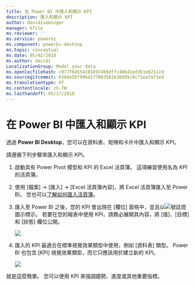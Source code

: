 ```yaml
---
title: 在 Power BI 中匯入和顯示 KPI
description: 匯入和顯示 KPI
author: davidiseminger
manager: kfile
ms.reviewer: ''
ms.service: powerbi
ms.component: powerbi-desktop
ms.topic: conceptual
ms.date: 05/02/2018
ms.author: davidi
LocalizationGroup: Model your data
ms.openlocfilehash: c077f64554101b97469dffc40b41ed3b1e8211cd
ms.sourcegitcommit: 638de55f996d177063561b36d95c8c71ea7af3ed
ms.translationtype: HT
ms.contentlocale: zh-TW
ms.lasthandoff: 05/17/2018
---
```

# <a name="import-and-display-kpis-in-power-bi"></a>在 Power BI 中匯入和顯示 KPI
透過 **Power BI Desktop**，您可以在資料表、矩陣和卡片中匯入和顯示 KPI。

請遵循下列步驟來匯入和顯示 KPI。

1. 啟動具有 Power Pivot 模型和 KPI 的 Excel 活頁簿。 這項練習使用名為 *KPI* 的活頁簿。

1. 使用 [檔案] -> [匯入] -> [Excel 活頁簿內容]，將 Excel 活頁簿匯入至 Power BI。 您也可以[了解如何匯入活頁簿](desktop-import-excel-workbooks.md)。 

1. 匯入至 Power BI 之後，您的 KPI 會出現在 [欄位] 窗格中，並且以![號誌燈](media/desktop-import-and-display-kpis/traffic.png)圖示標示。 若要在您的報表中使用 KPI，請務必展開其內容，將 [值]、[目標] 和 [狀態] 欄位公開。

    ![](media/desktop-import-and-display-kpis/desktoppreviewfeatureon2.png)

1. 匯入的 KPI 最適合在標準視覺效果類型中使用，例如 [資料表] 類型。 Power BI 也包含 [KPI] 視覺效果類型，而它只應該用於建立新的 KPI。
   
    ![](media/desktop-import-and-display-kpis/desktoppreviewfeatureon3.png)

就是這麼簡單。 您可以使用 KPI 來強調趨勢、進度或其他重要指標。

